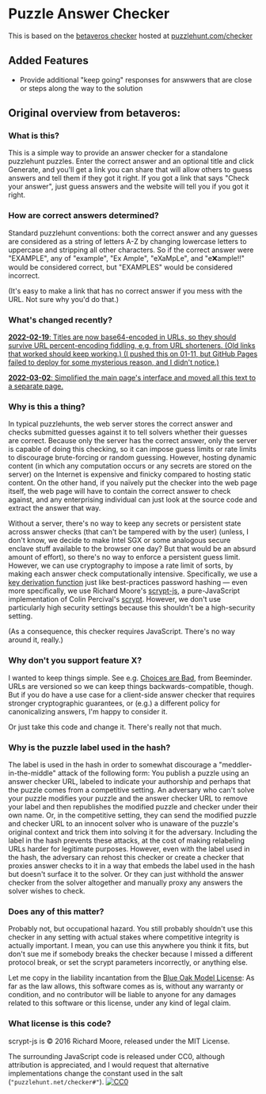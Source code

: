 # Puzzle Answer Checker

This is based on the [betaveros checker](https://github.com/betaveros/puzzlehunt.net/blob/master/checker.md) hosted at [puzzlehunt.com/checker](https://www.puzzlehunt.net/checker)

## Added Features

* Provide additional "keep going" responses for answwers that are close or steps along the way to the solution

## Original overview from betaveros:

### What is this?

This is a simple way to provide an answer checker for a standalone puzzlehunt puzzles.  Enter the correct answer and an optional title and click Generate, and you'll get a link you can share that will allow others to guess answers and tell them if they got it right. If you got a link that says "Check your answer", just guess answers and the website will tell you if you got it right.

### How are correct answers determined?

Standard puzzlehunt conventions: both the correct answer and any guesses are considered as a string of letters A-Z by changing lowercase letters to uppercase and stripping all other characters. So if the correct answer were "EXAMPLE", any of "example", "Ex Ample", "eXaMpLe", and "e:x:ample!!" would be considered correct, but "EXAMPLES" would be considered incorrect.

(It's easy to make a link that has no correct answer if you mess with the URL. Not sure why you'd do that.)

### What's changed recently?

<ins><strong>2022-02-19</strong>: Titles are now base64-encoded in URLs, so they should survive URL percent-encoding fiddling, e.g. from URL shorteners. (Old links that worked should keep working.) (I pushed this on 01-11, but GitHub Pages failed to deploy for some mysterious reason, and I didn't notice.)</ins>

<ins><strong>2022-03-02</strong>: Simplified the main page's interface and moved all this text to a separate page.</ins>

### Why is this a thing?

In typical puzzlehunts, the web server stores the correct answer and checks submitted guesses against it to tell solvers whether their guesses are correct. Because only the server has the correct answer, only the server is capable of doing this checking, so it can impose guess limits or rate limits to discourage brute-forcing or random guessing. However, hosting dynamic content (in which any computation occurs or any secrets are stored on the server) on the Internet is expensive and finicky compared to hosting static content. On the other hand, if you naïvely put the checker into the web page itself, the web page will have to contain the correct answer to check against, and any enterprising individual can just look at the source code and extract the answer that way.

Without a server, there's no way to keep any secrets or persistent state across answer checks (that can't be tampered with by the user) (unless, I don't know, we decide to make Intel SGX or some analogous secure enclave stuff available to the browser one day? But that would be an absurd amount of effort), so there's no way to enforce a persistent guess limit. However, we can use cryptography to impose a rate limit of sorts, by making each answer check computationally intensive. Specifically, we use a [key derivation function](https://en.wikipedia.org/wiki/Key_derivation_function#Password_hashing) just like best-practices password hashing — even more specifically, we use Richard Moore's [scrypt-js](https://github.com/ricmoo/scrypt-js), a pure-JavaScript implementation of Colin Percival's [scrypt](https://www.tarsnap.com/scrypt.html). However, we don't use particularly high security settings because this shouldn't be a high-security setting.

(As a consequence, this checker requires JavaScript. There's no way around it, really.)

### Why don't you support feature X?

I wanted to keep things simple. See e.g. [Choices are Bad](https://blog.beeminder.com/choices/), from Beeminder. URLs are versioned so we can keep things backwards-compatible, though. But if you do have a use case for a client-side answer checker that requires stronger cryptographic guarantees, or (e.g.) a different policy for canonicalizing answers, I'm happy to consider it.

Or just take this code and change it. There's really not that much.

### Why is the puzzle label used in the hash?

The label is used in the hash in order to somewhat discourage a "meddler-in-the-middle" attack of the following form: You publish a puzzle using an answer checker URL, labeled to indicate your authorship and perhaps that the puzzle comes from a competitive setting. An adversary who can't solve your puzzle modifies your puzzle and the answer checker URL to remove your label and then republishes the modified puzzle and checker under their own name. Or, in the competitive setting, they can send the modified puzzle and checker URL to an innocent solver who is unaware of the puzzle's original context and trick them into solving it for the adversary. Including the label in the hash prevents these attacks, at the cost of making relabeling URLs harder for legitimate purposes. However, even with the label used in the hash, the adversary can rehost this checker or create a checker that proxies answer checks to it in a way that embeds the label used in the hash but doesn't surface it to the solver. Or they can just withhold the answer checker from the solver altogether and manually proxy any answers the solver wishes to check.

### Does any of this matter?

Probably not, but occupational hazard. You still probably shouldn't use this checker in any setting with actual stakes where competitive integrity is actually important. I mean, you can use this anywhere you think it fits, but don't sue me if somebody breaks the checker because I missed a different protocol break, or set the scrypt parameters incorrectly, or anything else.

Let me copy in the liability incantation from the [Blue Oak Model License](https://blueoakcouncil.org/license/1.0.0): As far as the law allows, this software comes as is, without any warranty or condition, and no contributor will be liable to anyone for any damages related to this software or this license, under any kind of legal claim.

### What license is this code?

scrypt-js is © 2016 Richard Moore, released under the MIT License.

The surrounding JavaScript code is released under CC0, although attribution is appreciated, and I would request that alternative implementations change the constant used in the salt (`"puzzlehunt.net/checker#"`). <a rel="license" href="http://creativecommons.org/publicdomain/zero/1.0/"><img src="http://i.creativecommons.org/p/zero/1.0/88x31.png" style="border-style: none;" alt="CC0" /></a>
